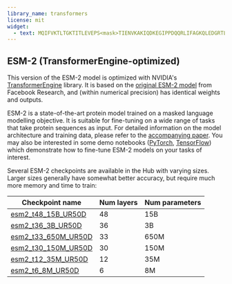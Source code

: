 ```yaml
---
library_name: transformers
license: mit
widget:
  - text: MQIFVKTLTGKTITLEVEPS<mask>TIENVKAKIQDKEGIPPDQQRLIFAGKQLEDGRTLSDYNIQKESTLHLVLRLRGG
---
```


## ESM-2 (TransformerEngine-optimized)

This version of the ESM-2 model is optimized with NVIDIA's
[TransformerEngine](https://github.com/NVIDIA/TransformerEngine) library. It is based on the
[original ESM-2 model](https://huggingface.co/facebook/esm2_t48_15B_UR50D) from Facebook Research,
and (within numerical precision) has identical weights and outputs.

ESM-2 is a state-of-the-art protein model trained on a masked language modelling objective. It is
suitable for fine-tuning on a wide range of tasks that take protein sequences as input. For detailed
information on the model architecture and training data, please refer to the [accompanying
paper](https://www.biorxiv.org/content/10.1101/2022.07.20.500902v2). You may also be interested in
some demo notebooks
([PyTorch](https://colab.research.google.com/github/huggingface/notebooks/blob/main/examples/protein_language_modeling.ipynb),
[TensorFlow](https://colab.research.google.com/github/huggingface/notebooks/blob/main/examples/protein_language_modeling-tf.ipynb))
which demonstrate how to fine-tune ESM-2 models on your tasks of interest.

Several ESM-2 checkpoints are available in the Hub with varying sizes. Larger sizes generally have
somewhat better accuracy, but require much more memory and time to train:

| Checkpoint name                                                          | Num layers | Num parameters |
| ------------------------------------------------------------------------ | ---------- | -------------- |
| [esm2_t48_15B_UR50D](https://huggingface.co/nvidia/esm2_t48_15B_UR50D)   | 48         | 15B            |
| [esm2_t36_3B_UR50D](https://huggingface.co/nvidia/esm2_t36_3B_UR50D)     | 36         | 3B             |
| [esm2_t33_650M_UR50D](https://huggingface.co/nvidia/esm2_t33_650M_UR50D) | 33         | 650M           |
| [esm2_t30_150M_UR50D](https://huggingface.co/nvidia/esm2_t30_150M_UR50D) | 30         | 150M           |
| [esm2_t12_35M_UR50D](https://huggingface.co/nvidia/esm2_t12_35M_UR50D)   | 12         | 35M            |
| [esm2_t6_8M_UR50D](https://huggingface.co/nvidia/esm2_t6_8M_UR50D)       | 6          | 8M             |
